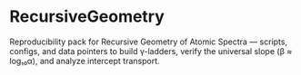 # RecursiveGeometry
Reproducibility pack for Recursive Geometry of Atomic Spectra — scripts, configs, and data pointers to build γ-ladders, verify the universal slope (β ≈ log₁₀α), and analyze intercept transport.
